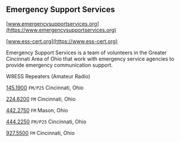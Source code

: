## Emergency Support Services

[www.emergencysupportservices.org](https://www.emergencysupportservices.org)

[www.ess-cert.org](https://www.ess-cert.org)

Emergency Support Services is a team of volunteers in the Greater Cincinnati Area of Ohio that work with emergency service agencies to provide emergency communication support.

W8ESS Repeaters (Amateur Radio)

[145.1900](https://www.repeaterbook.com/repeaters/details.php?state_id=39&ID=20507) `FM/P25` Cincinnati, Ohio

[224.6200](https://www.repeaterbook.com/repeaters/details.php?state_id=39&ID=16) `FM` Cincinnati, Ohio

[442.2750](https://www.repeaterbook.com/repeaters/details.php?state_id=39&ID=18) `FM` Mason, Ohio

[444.2250](https://www.repeaterbook.com/repeaters/details.php?state_id=39&ID=17) `FM/P25` Cincinnati, Ohio

[927.5500](https://www.repeaterbook.com/repeaters/details.php?state_id=39&ID=3522) `FM` Cincinnati, Ohio

